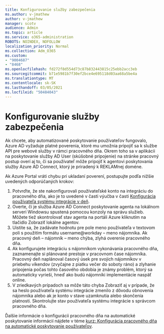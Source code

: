 ```yaml
---
title: Konfigurovanie služby zabezpečenia
ms.author: v-jmathew
author: v-jmathew
manager: scotv
audience: Admin
ms.topic: article
ms.service: o365-administration
ROBOTS: NOINDEX, NOFOLLOW
localization_priority: Normal
ms.collection: Adm_O365
ms.custom:
- "9004687"
- "8468"
ms.openlocfilehash: fd272f8d554d73c87b832443815c25ebb2acc3eb
ms.sourcegitcommit: b71e5981b7f30ef2bce4e695118d03aa68a5be4a
ms.translationtype: MT
ms.contentlocale: sk-SK
ms.lasthandoff: 03/05/2021
ms.locfileid: "50484043"
---
```

# <a name="configuring-the-provision-service"></a>Konfigurovanie služby zabezpečenia

Ak chcete, aby automatizované poskytovanie používateľov fungovalo, Azure AD vyžaduje platné poverenia, ktoré mu umožnia pripojiť sa k službe API pre webové služby v rámci pracovného dňa. Okrem toho sa v aplikácii na poskytovanie služby AD User (skúšobné pripojenie) na stránke pracovný postup overí aj to, či sa používateľ môže pripojiť k agentovi poskytovania služby Azure AD Connect, ktorý je priradený k REKLAMnej doméne.

Ak Azure Portal vráti chybu pri ukladaní poverení, postupujte podľa nižšie uvedených odporúčaných krokov:

1. Potvrďte, že ste nakonfigurovali používateľské konto na integráciu do pracovného dňa, ako je to uvedené v časti výučba v časti [Konfigurácia používateľa systému integrácie v deň](https://docs.microsoft.com/azure/active-directory/saas-apps/workday-inbound-tutorial).
2. Overte, či je služba Azure AD Connect poskytovanie agenta na lokálnom serveri Windowsu spustená pomocou konzoly na správu služieb. Môžete tiež skontrolovať stav agenta na portáli Azure kliknutím na tlačidlo Zobraziť lokálne agentov.
3. Uistite sa, že zadávate hodnotu pre pole meno používateľa v textovom poli s použitím formátu username@workday – meno nájomníka. Ak pracovný deň – nájomník – meno chýba, zlyhá overenie pracovného dňa.
4. Ak konfigurujete integráciu s nájomníkom vykonávania pracovného dňa, zaznamenajte si plánované prestoje v pracovnom čase nájomníka. Pracovný deň naplánoval časový úsek pre svojich nájomníkov v priebehu víkendov (zvyčajne z piatku večer do soboty ráno) a zlyhanie pripojenia počas tohto časového obdobia je známy problém, ktorý sa automaticky vyrieši, hneď ako budú nájomníki implementácie naspäť online.
5. V zriedkavých prípadoch sa môže táto chyba Zobraziť aj v prípade, že sa heslo používateľa systému integrácie zmenilo z dôvodu obnovenia nájomníka alebo ak je konto v stave uzamknutia alebo skončenia platnosti. Skontrolujte stav používateľa systému integrácie s správcom pracovného dňa.

Ďalšie informácie o konfigurácii pracovného dňa na automatické poskytovanie informácií nájdete v téme [kurz: Konfigurácia pracovného dňa na automatické poskytovanie používateľov](https://docs.microsoft.com/azure/active-directory/saas-apps/workday-inbound-tutorial).
